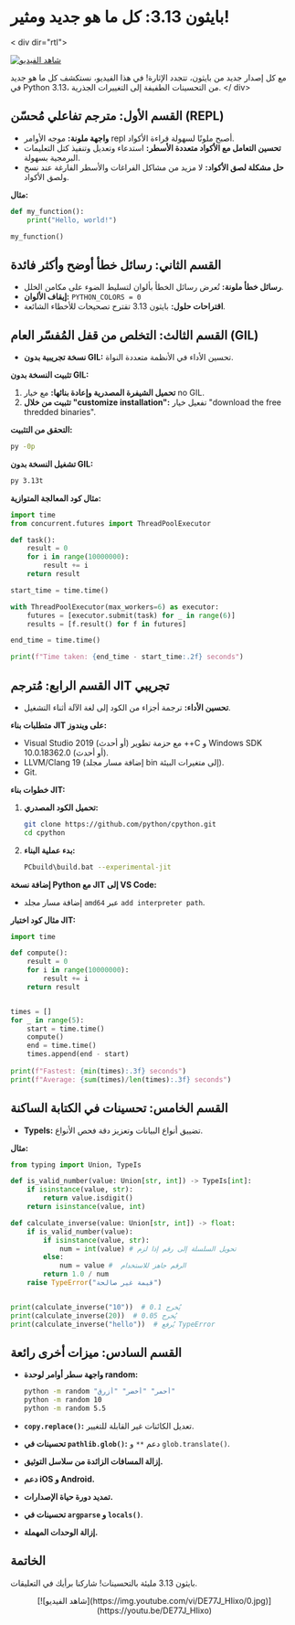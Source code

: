 
# بايثون 3.13: كل ما هو جديد ومثير!
< div dir="rtl">

[![شاهد الفيديو](https://img.youtube.com/vi/DE77J_HIixo/0.jpg)](https://youtu.be/DE77J_HIixo)

مع كل إصدار جديد من بايثون، تتجدد الإثارة! في هذا الفيديو، نستكشف كل ما هو جديد في Python 3.13، من التحسينات الطفيفة إلى التغييرات الجذرية.
</ div>

## القسم الأول: مترجم تفاعلي مُحسّن (REPL)

- **واجهة ملونة:**  موجه الأوامر repl أصبح ملونًا لسهولة قراءة الأكواد.
- **تحسين التعامل مع الأكواد متعددة الأسطر:**  استدعاء وتعديل وتنفيذ كتل التعليمات البرمجية بسهولة.
- **حل مشكلة لصق الأكواد:**  لا مزيد من مشاكل الفراغات والأسطر الفارغة عند نسخ ولصق الأكواد.

**مثال:**

```python
def my_function():
    print("Hello, world!")

my_function()
```

## القسم الثاني: رسائل خطأ أوضح وأكثر فائدة

- **رسائل خطأ ملونة:**  تُعرض رسائل الخطأ بألوان لتسليط الضوء على مكامن الخلل.
- **إيقاف الألوان:** `PYTHON_COLORS = 0`
- **اقتراحات حلول:**  بايثون 3.13 تقترح تصحيحات للأخطاء الشائعة.


## القسم الثالث: التخلص من قفل المُفسّر العام (GIL)

- **نسخة تجريبية بدون GIL:**  تحسين الأداء في الأنظمة متعددة النواة.

**تثبيت النسخة بدون GIL:**

1. **تحميل الشيفرة المصدرية وإعادة بنائها:** مع خيار no GIL.
2. **تثبيت من خلال "customize installation":**  تفعيل خيار "download the free thredded binaries".

**التحقق من التثبيت:**

```bash
py -0p
```

**تشغيل النسخة بدون GIL:**

```bash
py 3.13t
```

**مثال كود المعالجة المتوازية:**

```python
import time
from concurrent.futures import ThreadPoolExecutor

def task():
    result = 0
    for i in range(10000000):
        result += i
    return result

start_time = time.time()

with ThreadPoolExecutor(max_workers=6) as executor:
    futures = [executor.submit(task) for _ in range(6)]
    results = [f.result() for f in futures]

end_time = time.time()

print(f"Time taken: {end_time - start_time:.2f} seconds")
```

## القسم الرابع: مُترجم JIT تجريبي

- **تحسين الأداء:**  ترجمة أجزاء من الكود إلى لغة الآلة أثناء التشغيل.

**متطلبات بناء JIT على ويندوز:**

- Visual Studio 2019 (أو أحدث) مع حزمة تطوير ++C و Windows SDK 10.0.18362.0 (أو أحدث).
- LLVM/Clang 19 (إضافة مسار مجلد bin إلى متغيرات البيئة).
- Git.

**خطوات بناء JIT:**

1. **تحميل الكود المصدري:**
   ```bash
   git clone https://github.com/python/cpython.git
   cd cpython
   ```

2. **بدء عملية البناء:**
   ```bash
   PCbuild\build.bat --experimental-jit
   ```

**إضافة نسخة Python مع JIT إلى VS Code:**

- إضافة مسار مجلد `amd64`  عبر `add interpreter path`.

**مثال كود اختبار JIT:**

```python
import time

def compute():
    result = 0
    for i in range(10000000):
        result += i
    return result


times = []
for _ in range(5):
    start = time.time()
    compute()
    end = time.time()
    times.append(end - start)
    
print(f"Fastest: {min(times):.3f} seconds")
print(f"Average: {sum(times)/len(times):.3f} seconds")


```


## القسم الخامس: تحسينات في الكتابة الساكنة

- **TypeIs:**  تضييق أنواع البيانات وتعزيز دقة فحص الأنواع.

**مثال:**

```python
from typing import Union, TypeIs

def is_valid_number(value: Union[str, int]) -> TypeIs[int]:
    if isinstance(value, str):
        return value.isdigit()
    return isinstance(value, int)

def calculate_inverse(value: Union[str, int]) -> float:
    if is_valid_number(value):
        if isinstance(value, str):
            num = int(value) # تحويل السلسلة إلى رقم إذا لزم
        else:
            num = value #  الرقم جاهز للاستخدام
        return 1.0 / num
    raise TypeError("قيمة غير صالحة")


print(calculate_inverse("10"))  # يُخرج 0.1
print(calculate_inverse(20))  # يُخرج 0.05
print(calculate_inverse("hello"))  # يُرفع TypeError
```


## القسم السادس: ميزات أخرى رائعة

- **واجهة سطر أوامر لوحدة random:**
    ```bash
    python -m random "أحمر" "أخضر" "أزرق"
    python -m random 10
    python -m random 5.5
    ```

- **`copy.replace()`:**  تعديل الكائنات غير القابلة للتغيير.

- **تحسينات في `pathlib.glob()`:**  دعم `**` و `glob.translate()`.

- **إزالة المسافات الزائدة من سلاسل التوثيق.**

- **دعم iOS و Android.**

- **تمديد دورة حياة الإصدارات.**

- **تحسينات في `argparse` و `locals()`**.

- **إزالة الوحدات المهملة.**



## الخاتمة

بايثون 3.13 مليئة بالتحسينات! شاركنا برأيك في التعليقات.

<center>
[![شاهد الفيديو](https://img.youtube.com/vi/DE77J_HIixo/0.jpg)](https://youtu.be/DE77J_HIixo)

</center>
